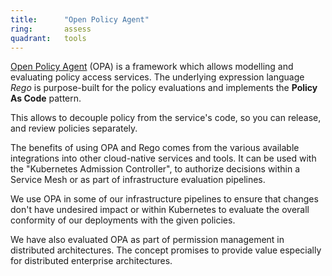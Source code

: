 ```yaml
---
title:      "Open Policy Agent"
ring:       assess
quadrant:   tools
---
```


[Open Policy Agent](https://www.openpolicyagent.org/) (OPA) is a framework which allows modelling and evaluating policy access services.
The underlying expression language *Rego* is purpose-built for the policy evaluations and implements the **Policy As Code** pattern. 

This allows to decouple policy from the service's code, so you can release, and review policies separately.

The benefits of using OPA and Rego comes from the various available integrations into other cloud-native services and tools.
It can be used with the "Kubernetes Admission Controller", to authorize decisions within a Service Mesh or as part of infrastructure evaluation pipelines. 

We use OPA in some of our infrastructure pipelines to ensure that changes don't have undesired impact or within Kubernetes to evaluate the overall conformity of our deployments with the given policies.

We have also evaluated OPA as part of permission management in distributed architectures.
The concept promises to provide value especially for distributed enterprise architectures.
